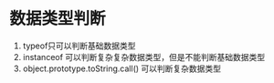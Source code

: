 # 数据类型判断
1. typeof只可以判断基础数据类型
2. instanceof 可以判断复杂复杂数据类型，但是不能判断基础数据类型
2. object.prototype.toString.call() 可以判断复杂数据类型